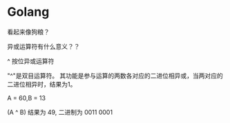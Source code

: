 # Golang

看起来像狗粮？

异或运算符有什么意义？？

^	按位异或运算符

"^"是双目运算符。 其功能是参与运算的两数各对应的二进位相异或，当两对应的二进位相异时，结果为1。	

A = 60,B = 13

(A ^ B) 结果为 49, 二进制为 0011 0001

